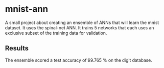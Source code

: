 # mnist-ann
A small project about creating an ensemble of ANNs that will learn the mnist dataset. It uses the spinal-net ANN. It trains 5 networks that each uses an exclusive subset of the training data for validation. 

## Results

The ensemble scored a test accuracy of 99.765 % on the digit database. 

